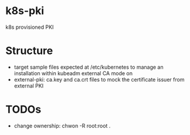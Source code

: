 # k8s-pki
k8s provisioned PKI

# Structure

* target sample files expected at /etc/kubernetes to manage an installation within kubeadm external CA mode on  
* external-pki: ca.key and ca.crt files to mock the certificate issuer from external PKI

# TODOs

* change ownership: chwon -R root:root . 
